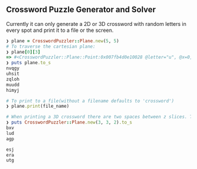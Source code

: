 ## Crossword Puzzle Generator and Solver

Currently it can only generate a 2D or 3D crossword with random letters in every spot and print it to a file or the screen.

```ruby
❯ plane = CrosswordPuzzler::Plane.new(5, 5)
# To traverse the cartesian plane:
❯ plane[0][3]
=> #<CrosswordPuzzler::Plane::Point:0x007fb4d0e10028 @letter="u", @x=0, @y=3, @z=0>
❯ puts plane.to_s
nvqgy
uhsit
zqloh
muudd
himyj

# To print to a file(without a filename defaults to 'crossword')
❯ plane.print(file_name)

# When printing a 3D crossword there are two spaces between z slices. The top slice is z = 0.
❯ puts CrosswordPuzzler::Plane.new(3, 3, 2).to_s
bxv
lud
agp

esj
era
utg
```
